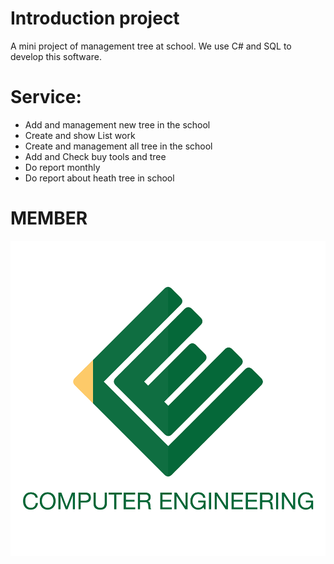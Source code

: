 # Introduction project
A mini project of management tree at school. We use C# and SQL to develop this software.

# Service:
 - Add and management new tree in the school
 - Create and show List work 
 - Create and management all tree in the school
 - Add and Check buy tools and tree
 - Do report monthly
 - Do report about heath tree in school

# MEMBER
![](12670836_259419054393807_70246416484125136_n.png)
